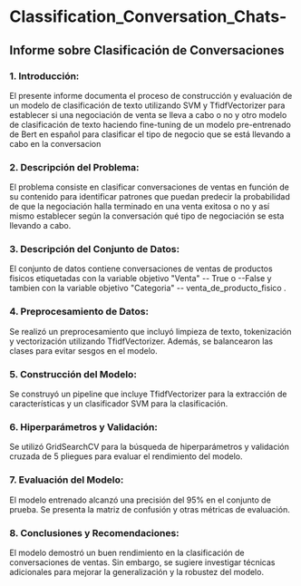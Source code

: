 # Classification_Conversation_Chats-

## Informe sobre Clasificación de Conversaciones 

### 1. Introducción:
El presente informe documenta el proceso de construcción y evaluación de un modelo de clasificación de texto utilizando SVM y TfidfVectorizer para establecer si una negociación de venta se lleva a cabo o no y otro modelo de clasificación de texto haciendo fine-tuning de un modelo pre-entrenado de Bert en español para clasificar el tipo de negocio que se está llevando a cabo en la conversacion

### 2. Descripción del Problema:
El problema consiste en clasificar conversaciones de ventas en función de su contenido para identificar patrones que puedan predecir la probabilidad de que la negociación halla terminado en una venta exitosa o no y así mismo establecer según la conversación qué tipo de negociación se esta llevando a cabo.

### 3. Descripción del Conjunto de Datos:
El conjunto de datos contiene conversaciones de ventas de productos fisicos etiquetadas con la variable objetivo "Venta" -- True o --False y tambien con la variable objetivo "Categoria" -- venta_de_producto_fisico  .

### 4. Preprocesamiento de Datos:
Se realizó un preprocesamiento que incluyó limpieza de texto, tokenización y vectorización utilizando TfidfVectorizer. Además, se balancearon las clases para evitar sesgos en el modelo.

### 5. Construcción del Modelo:
Se construyó un pipeline que incluye TfidfVectorizer para la extracción de características y un clasificador SVM para la clasificación.

### 6. Hiperparámetros y Validación:
Se utilizó GridSearchCV para la búsqueda de hiperparámetros y validación cruzada de 5 pliegues para evaluar el rendimiento del modelo.

### 7. Evaluación del Modelo:
El modelo entrenado alcanzó una precisión del 95% en el conjunto de prueba. Se presenta la matriz de confusión y otras métricas de evaluación.

### 8. Conclusiones y Recomendaciones:
El modelo demostró un buen rendimiento en la clasificación de conversaciones de ventas. Sin embargo, se sugiere investigar técnicas adicionales para mejorar la generalización y la robustez del modelo.

